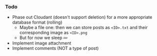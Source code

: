 ### Todo

- Phase out Cloudant (doesn't support deletion) for a more appropriate database format (rolling)
  - Maybe a file one: then we can store posts as `<ID>.txt` and their corresponding image as `<ID>.png`
  - But for now we sleep :zzz:
- Implement image attachment
- Implement comments (NOT a type of post)

